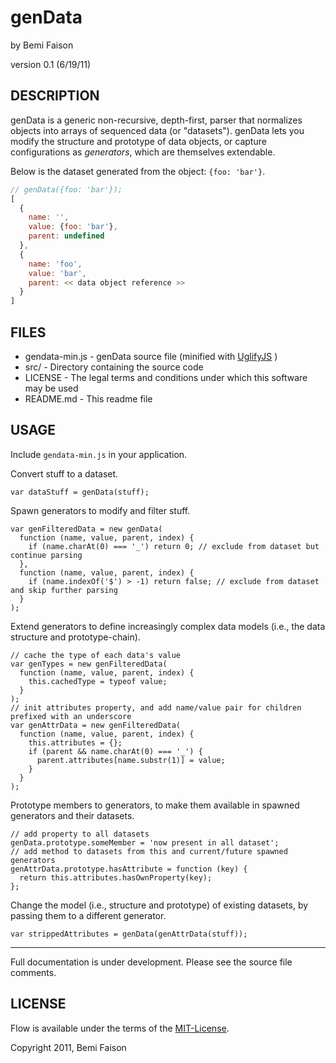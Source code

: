 # genData
by Bemi Faison

version 0.1
(6/19/11)

## DESCRIPTION

genData is a generic non-recursive, depth-first, parser that normalizes objects into arrays of sequenced data (or "datasets"). genData lets you modify the structure and prototype of data objects, or capture configurations as _generators_, which are themselves extendable.

Below is the dataset generated from the object: `{foo: 'bar'}`.

```js
// genData({foo: 'bar'});
[
  {
    name: '',
    value: {foo: 'bar'},
    parent: undefined
  },
  {
    name: 'foo',
    value: 'bar',
    parent: << data object reference >>
  }
]
```

## FILES

* gendata-min.js - genData source file (minified with [UglifyJS](http://marijnhaverbeke.nl/uglifyjs) )
* src/ - Directory containing the source code
* LICENSE - The legal terms and conditions under which this software may be used
* README.md - This readme file

## USAGE

Include `gendata-min.js` in your application.

Convert stuff to a dataset.

    var dataStuff = genData(stuff);

Spawn generators to modify and filter stuff.

    var genFilteredData = new genData(
      function (name, value, parent, index) {
        if (name.charAt(0) === '_') return 0; // exclude from dataset but continue parsing
      },
      function (name, value, parent, index) {
        if (name.indexOf('$') > -1) return false; // exclude from dataset and skip further parsing
      }
    );


Extend generators to define increasingly complex data models (i.e., the data structure and prototype-chain).

    // cache the type of each data's value
    var genTypes = new genFilteredData(
      function (name, value, parent, index) {
        this.cachedType = typeof value;
      }
    );
    // init attributes property, and add name/value pair for children prefixed with an underscore
    var genAttrData = new genFilteredData(
      function (name, value, parent, index) {
        this.attributes = {};
        if (parent && name.charAt(0) === '_') {
          parent.attributes[name.substr(1)] = value;
        }
      }
    );


Prototype members to generators, to make them available in spawned generators and their datasets.

    // add property to all datasets
    genData.prototype.someMember = 'now present in all dataset';
    // add method to datasets from this and current/future spawned generators
    genAttrData.prototype.hasAttribute = function (key) {
      return this.attributes.hasOwnProperty(key);
    };


Change the model (i.e., structure and prototype) of existing datasets, by passing them to a different generator.

    var strippedAttributes = genData(genAttrData(stuff));

---

Full documentation is under development. Please see the source file comments.

## LICENSE

Flow is available under the terms of the [MIT-License](http://en.wikipedia.org/wiki/MIT_License#License_terms).

Copyright 2011, Bemi Faison